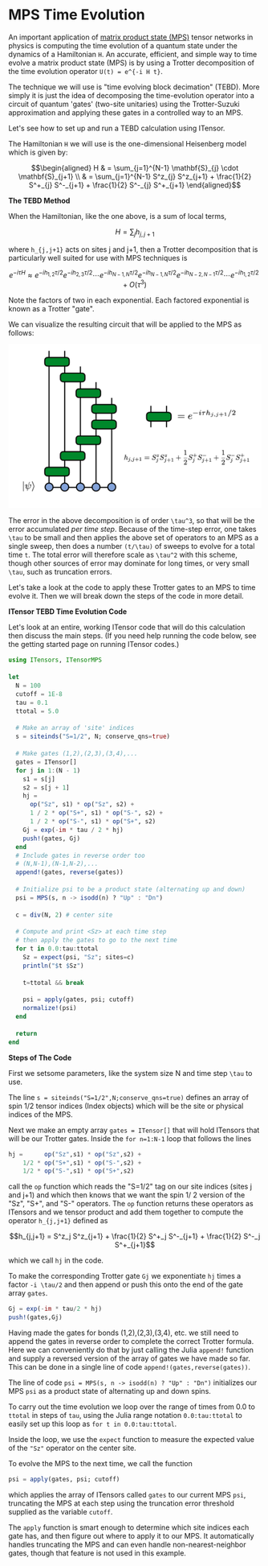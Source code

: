 # MPS Time Evolution

An important application of [matrix product state (MPS)](https://tensornetwork.org/mps/)
tensor networks in physics is computing the time evolution of a quantum state under the dynamics
of a Hamiltonian ``H``. An accurate, efficient, and simple way to time evolve a matrix product state (MPS) is by using a Trotter decomposition of the time evolution operator ``U(t) = e^{-i H t}``.

The technique we will use is "time evolving block decimation" (TEBD).
More simply it is just the idea of decomposing the time-evolution operator into a circuit of
quantum 'gates' (two-site unitaries) using the Trotter-Suzuki approximation and applying these gates in
a controlled way to an MPS.

Let's see how to set up and run a TEBD calculation using ITensor.

The Hamiltonian ``H`` we will use is the one-dimensional Heisenberg model
which is given by:

```math
\begin{aligned}
H & = \sum_{j=1}^{N-1} \mathbf{S}_{j} \cdot \mathbf{S}_{j+1}  \\
& = \sum_{j=1}^{N-1} S^z_{j} S^z_{j+1} + \frac{1}{2} S^+_{j} S^-_{j+1} + \frac{1}{2} S^-_{j} S^+_{j+1}
\end{aligned}
```

**The TEBD Method**

When the Hamiltonian, like the one above, is a sum of local terms,

```math
H = \sum_j h_{j,j+1}
```

where ``h_{j,j+1}`` acts on sites j and j+1,
then a Trotter decomposition that is particularly well suited for use
with MPS techniques is

```math
e^{-i \tau H} \approx e^{-i h_{1,2} \tau/2} e^{-i h_{2,3} \tau/2} \cdots e^{-i h_{N-1,N} \tau/2}
e^{-i h_{N-1,N} \tau/2} e^{-i h_{N-2,N-1} \tau/2} \cdots e^{-i h_{1,2} \tau/2} + O(\tau^3)
```

Note the factors of two in each exponential. Each factored exponential is known as a
Trotter "gate".

We can visualize the resulting circuit that will be applied to the MPS as follows:

![](trotter_tevol.png)

The error in the above decomposition is of order ``\tau^3``, so that will be the error
accumulated _per time step_. Because of the time-step error, one takes ``\tau`` to be
small and then applies the above set of operators to an MPS as a single sweep, then
does a number ``(t/\tau)`` of sweeps to evolve for a total time ``t``. The total error
will therefore scale as ``\tau^2`` with this scheme, though other sources of error may
dominate for long times, or very small ``\tau``, such as truncation errors.

Let's take a look at the code to apply these Trotter gates to an MPS to
time evolve it. Then we will break down the steps of the code in more detail.


**ITensor TEBD Time Evolution Code**

Let's look at an entire, working ITensor code that will do this calculation then
discuss the main steps. (If you need help running the code below, see the getting
started page on running ITensor codes.)

```julia
using ITensors, ITensorMPS

let
  N = 100
  cutoff = 1E-8
  tau = 0.1
  ttotal = 5.0

  # Make an array of 'site' indices
  s = siteinds("S=1/2", N; conserve_qns=true)

  # Make gates (1,2),(2,3),(3,4),...
  gates = ITensor[]
  for j in 1:(N - 1)
    s1 = s[j]
    s2 = s[j + 1]
    hj =
      op("Sz", s1) * op("Sz", s2) +
      1 / 2 * op("S+", s1) * op("S-", s2) +
      1 / 2 * op("S-", s1) * op("S+", s2)
    Gj = exp(-im * tau / 2 * hj)
    push!(gates, Gj)
  end
  # Include gates in reverse order too
  # (N,N-1),(N-1,N-2),...
  append!(gates, reverse(gates))

  # Initialize psi to be a product state (alternating up and down)
  psi = MPS(s, n -> isodd(n) ? "Up" : "Dn")

  c = div(N, 2) # center site

  # Compute and print <Sz> at each time step
  # then apply the gates to go to the next time
  for t in 0.0:tau:ttotal
    Sz = expect(psi, "Sz"; sites=c)
    println("$t $Sz")

    t≈ttotal && break

    psi = apply(gates, psi; cutoff)
    normalize!(psi)
  end

  return
end
```

**Steps of The Code**

First we setsome parameters, like the system size N and time step ``\tau`` to use.

The line `s = siteinds("S=1/2",N;conserve_qns=true)` defines an array of
spin 1/2 tensor indices (Index objects) which will be the site or physical
indices of the MPS.

Next we make an empty array `gates = ITensor[]` that will hold ITensors
that will be our Trotter gates. Inside the `for n=1:N-1` loop that follows
the lines

```julia
hj =      op("Sz",s1) * op("Sz",s2) +
    1/2 * op("S+",s1) * op("S-",s2) +
    1/2 * op("S-",s1) * op("S+",s2)
```

call the `op` function which reads the "S=1/2" tag on our site indices
(sites j and j+1) and which then knows that we want the spin 1/
2 version of the "Sz", "S+", and "S-" operators.
The `op` function returns these operators as ITensors and we
tensor product and add them together to compute the operator ``h_{j,j+1}``
defined as

```math
h_{j,j+1} = S^z_j S^z_{j+1} + \frac{1}{2} S^+_j S^-_{j+1} + \frac{1}{2} S^-_j S^+_{j+1}
```

which we call `hj` in the code.

To make the corresponding Trotter gate `Gj` we exponentiate `hj` times
a factor ``-i \tau/2`` and then append or push this onto the end of the
gate array `gates`.

```julia
Gj = exp(-im * tau/2 * hj)
push!(gates,Gj)
```

Having made the gates for bonds (1,2),(2,3),(3,4), etc. we still need
to append the gates in reverse order to complete the correct Trotter
formula. Here we can conveniently do that by just calling the Julia
`append!` function and supply a reversed version of the array of
gates we have made so far. This can
be done in a single line of code `append!(gates,reverse(gates))`.

The line of code `psi = MPS(s, n -> isodd(n) ? "Up" : "Dn")`
initializes our MPS `psi` as a product state of alternating
up and down spins.

To carry out the time evolution we loop over
the range of times from 0.0 to `ttotal` in steps of `tau`,
using the Julia range notation `0.0:tau:ttotal` to easily
set up this loop as `for t in 0.0:tau:ttotal`.

Inside the loop, we use the `expect` function to measure
the expected value of the `"Sz"` operator on the center
site.

To evolve the MPS to the next time, we call the function

```julia
psi = apply(gates, psi; cutoff)
```

which applies the array of ITensors called `gates` to our current
MPS `psi`, truncating the MPS at each step using the truncation
error threshold supplied as the variable `cutoff`.

The `apply` function is smart enough to determine which site indices
each gate has, and then figure out where to apply it to our
MPS. It automatically handles truncating the MPS and can
even handle non-nearest-neighbor gates, though that
feature is not used in this example.

